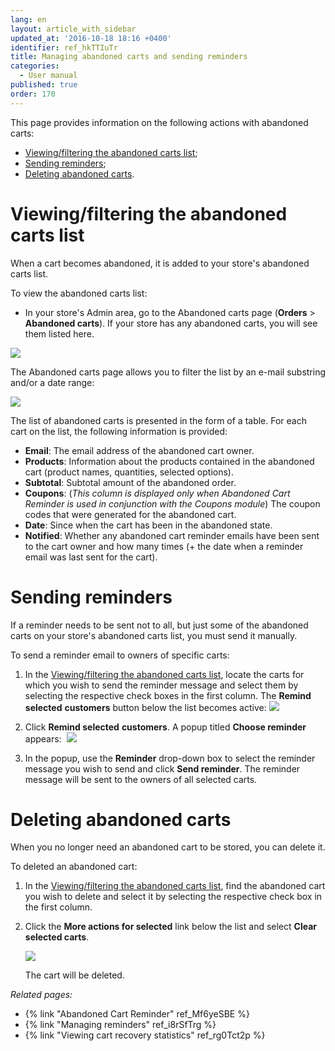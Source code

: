 ```yaml
---
lang: en
layout: article_with_sidebar
updated_at: '2016-10-18 18:16 +0400'
identifier: ref_hkTTIuTr
title: Managing abandoned carts and sending reminders
categories:
  - User manual
published: true
order: 170
---
```



This page provides information on the following actions with abandoned carts:

*   [Viewing/filtering the abandoned carts list](#viewingfiltering-the-abandoned-carts-list);
*   [Sending reminders](#sending-reminders);
*   [Deleting abandoned carts](#deleting-abandoned-carts).

# Viewing/filtering the abandoned carts list

When a cart becomes abandoned, it is added to your store's abandoned carts list.

To view the abandoned carts list:

*   In your store's Admin area, go to the Abandoned carts page (**Orders** > **Abandoned carts**). If your store has any abandoned carts, you will see them listed here. 

![]({{site.baseurl}}/attachments/7503954/8719192.png?effects=drop-shadow)

The Abandoned carts page allows you to filter the list by an e-mail substring and/or a date range:

![]({{site.baseurl}}/attachments/7503954/8719193.png?effects=drop-shadow)

The list of abandoned carts is presented in the form of a table. For each cart on the list, the following information is provided:

*   **Email**: The email address of the abandoned cart owner.
*   **Products**: Information about the products contained in the abandoned cart (product names, quantities, selected options).
*   **Subtotal**: Subtotal amount of the abandoned order.
*   **Coupons**: (_This column is displayed only when Abandoned Cart Reminder is used in conjunction with the Coupons module_) The coupon codes that were generated for the abandoned cart.
*   **Date**: Since when the cart has been in the abandoned state.
*   **Notified**: Whether any abandoned cart reminder emails have been sent to the cart owner and how many times (+ the date when a reminder email was last sent for the cart).

# Sending reminders 

If a reminder needs to be sent not to all, but just some of the abandoned carts on your store's abandoned carts list, you must send it manually.

To send a reminder email to owners of specific carts:

1.  In the [Viewing/filtering the abandoned carts list](#viewingfiltering-the-abandoned-carts-list), locate the carts for which you wish to send the reminder message and select them by selecting the respective check boxes in the first column. The **Remind selected** **customers** button below the list becomes active:
    ![]({{site.baseurl}}/attachments/7503954/8719194.png?effects=drop-shadow)

2.  Click **Remind selected** **customers**. A popup titled **Choose reminder** appears: 
    ![]({{site.baseurl}}/attachments/7503954/8719195.png?effects=drop-shadow)

3.  In the popup, use the **Reminder** drop-down box to select the reminder message you wish to send and click **Send reminder**. The reminder message will be sent to the owners of all selected carts.

# Deleting abandoned carts

When you no longer need an abandoned cart to be stored, you can delete it.

To deleted an abandoned cart:

1.  In the [Viewing/filtering the abandoned carts list](#viewingfiltering-the-abandoned-carts-list), find the abandoned cart you wish to delete and select it by selecting the respective check box in the first column.
2.  Click the **More actions for selected** link below the list and select **Clear selected carts**. 

    ![]({{site.baseurl}}/attachments/7503954/8719196.png?effects=drop-shadow)

    The cart will be deleted.

_Related pages:_

*   {% link "Abandoned Cart Reminder" ref_Mf6yeSBE %}
*   {% link "Managing reminders" ref_i8rSfTrg %}
*   {% link "Viewing cart recovery statistics" ref_rg0Tct2p %}
